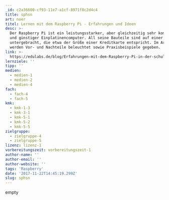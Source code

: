 ```yaml
---
_id: c2a36600-cf93-11e7-a1cf-8971f8c2d4c4
title: sphsn
art: noer
titel: Lernen mit dem Raspberry Pi - Erfahrungen und Ideen
desc: >-
  Der Raspberry Pi ist ein leistungsstarker, aber gleichzeitig sehr kompakter
  und günstiger Einplatinencomputer. All seine Bauteile sind auf einer Fläche
  untergebracht, die etwa der Größe einer Kreditkarte entspricht. Im Artikel
  werden Vor- und Nachteile beleuchtet sowie Praxisbeispiele gegeben.
link: >-
  https://edulabs.de/blog/Erfahrungen-mit-dem-Raspberry-Pi-in-der-schulischen-und-au%C3%9Ferschulischen-Bildung
lernziele: ''
tipp: ''
medien:
  - medien-1
  - medien-2
  - medien-4
fach:
  - fach-4
  - fach-5
kmk:
  - kmk-1-3
  - kmk-3-1
  - kmk-5-1
  - kmk-5-2
  - kmk-5-5
zielgruppe:
  - zielgruppe-4
  - zielgruppe-5
lizenz: lizenz-1
vorbereitungszeit: vorbereitungszeit-1
author-name: ''
author-email: ''
author-website: ''
tags: 'Raspberry'
date: '2017-11-22T14:45:19.299Z'
slug: sphsn
---
```

empty
